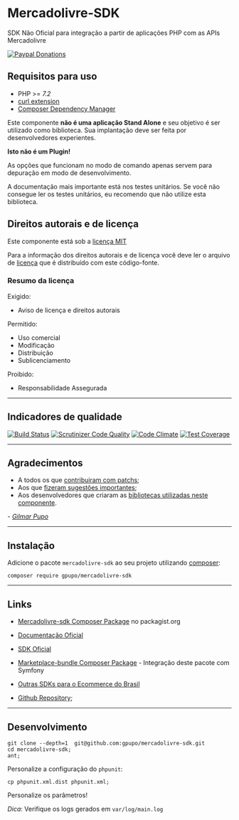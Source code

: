 # Mercadolivre-SDK

SDK Não Oficial para integração a partir de aplicações PHP com as APIs Mercadolivre


[![Paypal Donations](https://www.paypalobjects.com/en_US/i/btn/btn_donate_SM.gif)](https://www.paypal.com/cgi-bin/webscr?cmd=_s-xclick&hosted_button_id=EK6F2WRKG7GNN&item_name=mercadolivre-sdk)


## Requisitos para uso

* PHP >= *7.2*
* [curl extension](http://php.net/manual/en/intro.curl.php)
* [Composer Dependency Manager](http://getcomposer.org)

Este componente **não é uma aplicação Stand Alone** e seu objetivo é ser utilizado como biblioteca.
Sua implantação deve ser feita por desenvolvedores experientes.

**Isto não é um Plugin!**

As opções que funcionam no modo de comando apenas servem para depuração em modo de
desenvolvimento.

A documentação mais importante está nos testes unitários. Se você não consegue ler os testes unitários, eu recomendo que não utilize esta biblioteca.



## Direitos autorais e de licença

Este componente está sob a [licença MIT](https://github.com/gpupo/common-sdk/blob/master/LICENSE)

Para a informação dos direitos autorais e de licença você deve ler o arquivo
de [licença](https://github.com/gpupo/common-sdk/blob/master/LICENSE) que é distribuído com este código-fonte.

### Resumo da licença

Exigido:

- Aviso de licença e direitos autorais

Permitido:

- Uso comercial
- Modificação
- Distribuição
- Sublicenciamento

Proibido:

- Responsabilidade Assegurada



---

## Indicadores de qualidade

[![Build Status](https://secure.travis-ci.org/gpupo/mercadolivre-sdk.png?branch=master)](http://travis-ci.org/gpupo/mercadolivre-sdk)
[![Scrutinizer Code Quality](https://scrutinizer-ci.com/g/gpupo/mercadolivre-sdk/badges/quality-score.png?b=master)](https://scrutinizer-ci.com/g/gpupo/mercadolivre-sdk/?branch=master)
[![Code Climate](https://codeclimate.com/github/gpupo/mercadolivre-sdk/badges/gpa.svg)](https://codeclimate.com/github/gpupo/mercadolivre-sdk)
[![Test Coverage](https://codeclimate.com/github/gpupo/mercadolivre-sdk/badges/coverage.svg)](https://codeclimate.com/github/gpupo/mercadolivre-sdk/coverage)

---

## Agradecimentos

* A todos os que [contribuiram com patchs](https://github.com/gpupo/mercadolivre-sdk/contributors);
* Aos que [fizeram sugestões importantes](https://github.com/gpupo/mercadolivre-sdk/issues);
* Aos desenvolvedores que criaram as [bibliotecas utilizadas neste componente](https://github.com/gpupo/mercadolivre-sdk/blob/master/Resources/doc/libraries-list.md).

 _- [Gilmar Pupo](https://opensource.gpupo.com/)_



---

## Instalação

Adicione o pacote ``mercadolivre-sdk`` ao seu projeto utilizando [composer](http://getcomposer.org):

    composer require gpupo/mercadolivre-sdk

---

## Links

* [Mercadolivre-sdk Composer Package](https://packagist.org/packages/gpupo/mercadolivre-sdk) no packagist.org
* [Documentação Oficial](http://developers.mercadolivre.com.br/api-portal/)
* [SDK Oficial](https://github.com/mercadolivre/marketplace-api-sdk-php)
* [Marketplace-bundle Composer Package](https://opensource.gpupo.com/MarkethubBundle/) - Integração deste pacote com Symfony
* [Outras SDKs para o Ecommerce do Brasil](https://opensource.gpupo.com/common-sdk/)


* [Github Repository](https://github.com/gpupo/mercadolivre-sdk/);

---

## Desenvolvimento

    git clone --depth=1  git@github.com:gpupo/mercadolivre-sdk.git
    cd mercadolivre-sdk;
    ant;

Personalize a configuração do ``phpunit``:

    cp phpunit.xml.dist phpunit.xml;

Personalize os parâmetros!


*Dica*: Verifique os logs gerados em ``var/log/main.log``
